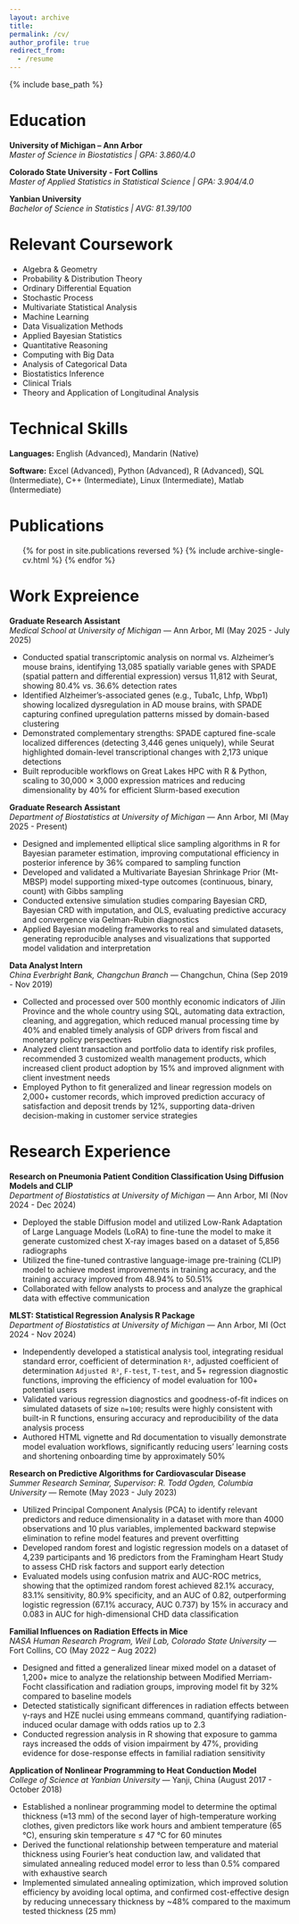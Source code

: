 ```yaml
---
layout: archive
title:
permalink: /cv/
author_profile: true
redirect_from:
  - /resume
---
```


{% include base_path %}

Education
======
**University of Michigan – Ann Arbor**  
*Master of Science in Biostatistics | GPA: 3.860/4.0*

**Colorado State University - Fort Collins**  
*Master of Applied Statistics in Statistical Science | GPA: 3.904/4.0*

**Yanbian University**  
*Bachelor of Science in Statistics | AVG: 81.39/100*

Relevant Coursework
======
* Algebra & Geometry
* Probability & Distribution Theory
* Ordinary Differential Equation
* Stochastic Process
* Multivariate Statistical Analysis
* Machine Learning
* Data Visualization Methods
* Applied Bayesian Statistics
* Quantitative Reasoning
* Computing with Big Data
* Analysis of Categorical Data
* Biostatistics Inference
* Clinical Trials
* Theory and Application of Longitudinal Analysis

Technical Skills
======
**Languages:** English (Advanced), Mandarin (Native)

**Software:** Excel (Advanced), Python (Advanced), R (Advanced), SQL (Intermediate), C++ (Intermediate), Linux (Intermediate), Matlab (Intermediate)

Publications
======
  <ul>{% for post in site.publications reversed %}
    {% include archive-single-cv.html %}
  {% endfor %}</ul>
  
Work Expreience
======

**Graduate Research Assistant**  
_Medical School at University of Michigan_ — Ann Arbor, MI (May 2025 - July 2025)
- Conducted spatial transcriptomic analysis on normal vs. Alzheimer’s mouse brains, identifying 13,085 spatially variable genes with SPADE (spatial pattern and differential expression) versus 11,812 with Seurat, showing 80.4% vs. 36.6% detection rates
- Identified Alzheimer’s-associated genes (e.g., Tuba1c, Lhfp, Wbp1) showing localized dysregulation in AD mouse brains, with SPADE capturing confined upregulation patterns missed by domain-based clustering
- Demonstrated complementary strengths: SPADE captured fine-scale localized differences (detecting 3,446 genes uniquely), while Seurat highlighted domain-level transcriptional changes with 2,173 unique detections  
- Built reproducible workflows on Great Lakes HPC with R & Python, scaling to 30,000 × 3,000 expression matrices and reducing dimensionality by 40% for efficient Slurm-based execution

**Graduate Research Assistant**  
_Department of Biostatistics at University of Michigan_ — Ann Arbor, MI (May 2025 - Present)
- Designed and implemented elliptical slice sampling algorithms in R for Bayesian parameter estimation, improving computational efficiency in posterior inference by 36% compared to sampling function
- Developed and validated a Multivariate Bayesian Shrinkage Prior (Mt-MBSP) model supporting mixed-type outcomes (continuous, binary, count) with Gibbs sampling  
- Conducted extensive simulation studies comparing Bayesian CRD, Bayesian CRD with imputation, and OLS, evaluating predictive accuracy and convergence via Gelman-Rubin diagnostics
- Applied Bayesian modeling frameworks to real and simulated datasets, generating reproducible analyses and visualizations that supported model validation and interpretation

**Data Analyst Intern**  
_China Everbright Bank, Changchun Branch_ — Changchun, China (Sep 2019 - Nov 2019)
- Collected and processed over 500 monthly economic indicators of Jilin Province and the whole country using SQL, automating data extraction, cleaning, and aggregation, which reduced manual processing time by 40% and enabled timely analysis of GDP drivers from fiscal and monetary policy perspectives
- Analyzed client transaction and portfolio data to identify risk profiles, recommended 3 customized wealth management products, which increased client product adoption by 15% and improved alignment with client investment needs  
- Employed Python to fit generalized and linear regression models on 2,000+ customer records, which improved prediction accuracy of satisfaction and deposit trends by 12%, supporting data-driven decision-making in customer service strategies
  
Research Experience
======

**Research on Pneumonia Patient Condition Classification Using Diffusion Models and CLIP**  
_Department of Biostatistics at University of Michigan_ — Ann Arbor, MI (Nov 2024 - Dec 2024)
- Deployed the stable Diffusion model and utilized Low-Rank Adaptation of Large Language Models (LoRA) to fine-tune the model to make it generate customized chest X-ray images based on a dataset of 5,856 radiographs
- Utilized the fine-tuned contrastive language-image pre-training (CLIP) model to achieve modest improvements in training accuracy, and the training accuracy improved from 48.94% to 50.51% 
- Collaborated with fellow analysts to process and analyze the graphical data with effective communication

**MLST: Statistical Regression Analysis R Package**  
_Department of Biostatistics at University of Michigan_ — Ann Arbor, MI (Oct 2024 - Nov 2024)
- Independently developed a statistical analysis tool, integrating residual standard error, coefficient of determination `R²`, adjusted coefficient of determination `Adjusted R²`, `F-test`, `T-test`, and 5+ regression diagnostic functions, improving the efficiency of model evaluation for 100+ potential users
- Validated various regression diagnostics and goodness-of-fit indices on simulated datasets of size `n=100`; results were highly consistent with built-in R functions, ensuring accuracy and reproducibility of the data analysis process 
- Authored HTML vignette and Rd documentation to visually demonstrate model evaluation workflows, significantly reducing users’ learning costs and shortening onboarding time by approximately 50%

**Research on Predictive Algorithms for Cardiovascular Disease**  
_Summer Research Seminar, Supervisor: R. Todd Ogden, Columbia University_ — Remote (May 2023 - July 2023)
- Utilized Principal Component Analysis (PCA) to identify relevant predictors and reduce dimensionality in a dataset with more than 4000 observations and 10 plus variables, implemented backward stepwise elimination to refine model features and prevent overfitting
- Developed random forest and logistic regression models on a dataset of 4,239 participants and 16 predictors from the Framingham Heart Study to assess CHD risk factors and support early detection  
- Evaluated models using confusion matrix and AUC-ROC metrics, showing that the optimized random forest achieved 82.1% accuracy, 83.1% sensitivity, 80.9% specificity, and an AUC of 0.82, outperforming logistic regression (67.1% accuracy, AUC 0.737) by 15% in accuracy and 0.083 in AUC for high-dimensional CHD data classification

**Familial Influences on Radiation Effects in Mice**  
_NASA Human Research Program, Weil Lab, Colorado State University_ — Fort Collins, CO (May 2022 – Aug 2022)
- Designed and fitted a generalized linear mixed model on a dataset of 1,200+ mice to analyze the relationship between Modified Merriam-Focht classification and radiation groups, improving model fit by 32% compared to baseline models
- Detected statistically significant differences in radiation effects between γ-rays and HZE nuclei using emmeans command, quantifying radiation-induced ocular damage with odds ratios up to 2.3  
- Conducted regression analysis in R showing that exposure to gamma rays increased the odds of vision impairment by 47%, providing evidence for dose-response effects in familial radiation sensitivity

**Application of Nonlinear Programming to Heat Conduction Model**  
_College of Science at Yanbian University_ — Yanji, China (August 2017 - October 2018)
- Established a nonlinear programming model to determine the optimal thickness (≈13 mm) of the second layer of high-temperature working clothes, given predictors like work hours and ambient temperature (65 °C), ensuring skin temperature ≤ 47 °C for 60 minutes
- Derived the functional relationship between temperature and material thickness using Fourier’s heat conduction law, and validated that simulated annealing reduced model error to less than 0.5% compared with exhaustive search  
- Implemented simulated annealing optimization, which improved solution efficiency by avoiding local optima, and confirmed cost-effective design by reducing unnecessary thickness by ~48% compared to the maximum tested thickness (25 mm)
